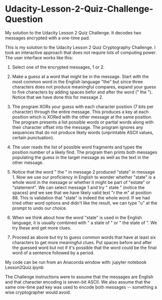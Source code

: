 # Udacity-Lesson-2-Quiz-Challenge-Question
My solution to the Udacity Lesson 2 Quiz Challenge. It decodes two messages encrypted with a one-time pad.

This is my solution to the Udacity Lesson 2 Quiz Cryptography Challenge. I took an interactive approach that does not require lots of computing power. The user interface works like this:

1. Select one of the encrypted messages, 1 or 2.

2. Make a guess at a word that might be in the message. Start with the most common word in the English language "the" but since three characters does not produce meaningful compares, expand your guess to five characters by adding spaces befor and after the word (" the "). Notice that we have done this for message 2.

3. The program XORs your guess with each character position (7 bits per character) through the entire message. This produces a key at each position which is XORed with the other message at the same position. The program presents a list possible words or partial words along with their character offset into the message. The program ignores any sequences that do not produce likely words (unprintable ASCII values, certain punctuation).

4. The user reads the list of possible word fragments and types the position number of a likely find. The program then prints both messages populating the guess in the target message as well as the text in the other message.

5. Notice that the word " the " in message 2 produced "state" in message 1. Now we use our proficiency in English to wonder whether "state" is a whole word in the message or whether it might be part of "estate" or "statement". We can select message 1 and try " state " (notice the spaces) and we see that we have likely valid text "r the m" at position 88. This is validation that "state" is indeed the whole word. If we had tried other word options and didn't like the result, we can type "u" at the prompt to undo our choice.

6. When we think about how the word "state" is used in the English language, it is usually combined with " a state of " or " the state of ". We try these and get more clues.

7. Proceed as above but try to guess common words that have at least six characters to get more meaningful clues. Put spaces before and after the guessed word but not if it's possible that the word could be the final word of a sentence followed by a period.

My code can be run from an Anaconda window with: jupyter notebook Lesson2Quiz.ipynb

The Challenge instructions were to assume that the messages are English and that character encoding is seven-bit ASCII. We also assume that the same one-time pad key was used to encode both messages -- something a wise cryptographer would avoid.
